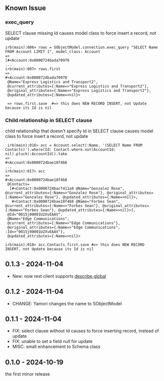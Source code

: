 ## Known Issue
### exec_query
SELECT clause missing Id causes model class to force insert a record, not update
```
irb(main):006> rows = SObjectModel.connection.exec_query "SELECT Name FROM Account LIMIT 1", model_class: Account
=>
[#<Account:0x0000724bada70970
...
irb(main):007> rows.first
=>
#<Account:0x0000724bada70970
 @Name="Express Logistics and Transport2",
 @current_attributes={:Name=>"Express Logistics and Transport2"},
 @original_attributes={:Name=>"Express Logistics and Transport2"},
 @updated_attributes={:Name=>nil}>

 => rows.first.save  #=> this does NEW RECORD INSERT, not Update because its Id is nil
 ```

### Child relationship in SELECT clause
child relationship that doesn't specify Id  in SELECT clause causes model class to force insert a record, not update
```
 irb(main):016> acc = Account.select(:Name, '(SELECT Name FROM Contacts)').where(Id: Contact.where.not(AccountId: nil).pluck(:AccountId)).take
=>
#<Account:0x0000724bae18f4b8
...
irb(main):017> acc
=>
#<Account:0x0000724bae18f4b8
 @Contacts=
  [#<Contact:0x0000724bacf411a8 @Name="Gonzalez Rose", @current_attributes={:Name=>"Gonzalez Rose"}, @original_attributes={:Name=>"Gonzalez Rose"}, @updated_attributes={:Name=>nil}>,
   #<Contact:0x0000724bae18f468 @Name="Forbes Sean", @current_attributes={:Name=>"Forbes Sean"}, @original_attributes={:Name=>"Forbes Sean"}, @updated_attributes={:Name=>nil}>],
 @Id="0015j00001U2XvEAAV",
 @Name="Edge Communications",
 @current_attributes={:Name=>"Edge Communications"},
 @original_attributes={:Name=>"Edge Communications", :Id=>"0015j00001U2XvEAAV"},
 @updated_attributes={:Name=>nil}>

irb(main):018> acc.Contacts.first.save #=> this does NEW RECORD INSERT, not Update because its Id is nil
 ```

## 0.1.3 - 2024-11-04
- New: now rest client supports [describe global](https://developer.salesforce.com/docs/atlas.ja-jp.api_rest.meta/api_rest/resources_describeGlobal.htm)

## 0.1.2 - 2024-11-04
- CHANGE: Yamori changes the name to SObjectModel

## 0.1.1 - 2024-11-04
- FIX: select clause without Id causes to force inserting record, instead of update
- FIX: unable to set a field null for update
- MISC: small enhancement to Schema class

## 0.1.0 - 2024-10-19
the first minor release
